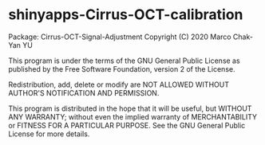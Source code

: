 # shinyapps-Cirrus-OCT-calibration
Package: Cirrus-OCT-Signal-Adjustment
Copyright (C) 2020  Marco Chak-Yan YU

This program is under the terms of the GNU General Public License
as published by the Free Software Foundation, version 2 of the License.

Redistribution, add, delete or modify are NOT ALLOWED
WITHOUT AUTHOR'S NOTIFICATION AND PERMISSION.

This program is distributed in the hope that it will be useful,
but WITHOUT ANY WARRANTY; without even the implied warranty of
MERCHANTABILITY or FITNESS FOR A PARTICULAR PURPOSE.  See the
GNU General Public License for more details.
